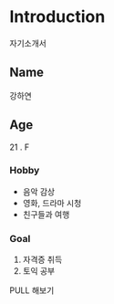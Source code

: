 # Introduction
 자기소개서

## Name
강하연

## Age
21 . F

### Hobby
- 음악 감상
- 영화, 드라마 시청
- 친구들과 여행

### Goal
1. 자격증 취득
1. 토익 공부

PULL 해보기
